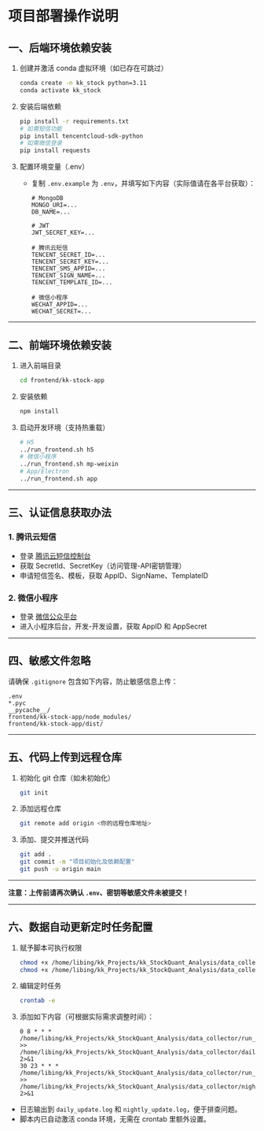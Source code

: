 # 项目部署操作说明

## 一、后端环境依赖安装

1. 创建并激活 conda 虚拟环境（如已存在可跳过）
   ```bash
   conda create -n kk_stock python=3.11
   conda activate kk_stock
   ```

2. 安装后端依赖
   ```bash
   pip install -r requirements.txt
   # 如需短信功能
   pip install tencentcloud-sdk-python
   # 如需微信登录
   pip install requests
   ```

3. 配置环境变量（.env）
   - 复制 `.env.example` 为 `.env`，并填写如下内容（实际值请在各平台获取）：
     ```
     # MongoDB
     MONGO_URI=...
     DB_NAME=...

     # JWT
     JWT_SECRET_KEY=...

     # 腾讯云短信
     TENCENT_SECRET_ID=...
     TENCENT_SECRET_KEY=...
     TENCENT_SMS_APPID=...
     TENCENT_SIGN_NAME=...
     TENCENT_TEMPLATE_ID=...

     # 微信小程序
     WECHAT_APPID=...
     WECHAT_SECRET=...
     ```

---

## 二、前端环境依赖安装

1. 进入前端目录
   ```bash
   cd frontend/kk-stock-app
   ```

2. 安装依赖
   ```bash
   npm install
   ```

3. 启动开发环境（支持热重载）
   ```bash
   # H5
   ../run_frontend.sh h5
   # 微信小程序
   ../run_frontend.sh mp-weixin
   # App/Electron
   ../run_frontend.sh app
   ```

---

## 三、认证信息获取办法

### 1. 腾讯云短信
- 登录 [腾讯云短信控制台](https://console.cloud.tencent.com/smsv2)
- 获取 SecretId、SecretKey（访问管理-API密钥管理）
- 申请短信签名、模板，获取 AppID、SignName、TemplateID

### 2. 微信小程序
- 登录 [微信公众平台](https://mp.weixin.qq.com/)
- 进入小程序后台，开发-开发设置，获取 AppID 和 AppSecret

---

## 四、敏感文件忽略

请确保 `.gitignore` 包含如下内容，防止敏感信息上传：

```
.env
*.pyc
__pycache__/
frontend/kk-stock-app/node_modules/
frontend/kk-stock-app/dist/
```

---

## 五、代码上传到远程仓库

1. 初始化 git 仓库（如未初始化）
   ```bash
   git init
   ```

2. 添加远程仓库
   ```bash
   git remote add origin <你的远程仓库地址>
   ```

3. 添加、提交并推送代码
   ```bash
   git add .
   git commit -m "项目初始化及依赖配置"
   git push -u origin main
   ```

---

**注意：上传前请再次确认 `.env`、密钥等敏感文件未被提交！** 

---

## 六、数据自动更新定时任务配置

1. 赋予脚本可执行权限
   ```bash
   chmod +x /home/libing/kk_Projects/kk_StockQuant_Analysis/data_collector/run_daily_update.sh
   chmod +x /home/libing/kk_Projects/kk_StockQuant_Analysis/data_collector/run_nightly_update.sh
   ```

2. 编辑定时任务
   ```bash
   crontab -e
   ```

3. 添加如下内容（可根据实际需求调整时间）：
   ```
   0 8 * * * /home/libing/kk_Projects/kk_StockQuant_Analysis/data_collector/run_daily_update.sh >> /home/libing/kk_Projects/kk_StockQuant_Analysis/data_collector/daily_update.log 2>&1
   30 23 * * * /home/libing/kk_Projects/kk_StockQuant_Analysis/data_collector/run_nightly_update.sh >> /home/libing/kk_Projects/kk_StockQuant_Analysis/data_collector/nightly_update.log 2>&1
   ```

- 日志输出到 `daily_update.log` 和 `nightly_update.log`，便于排查问题。
- 脚本内已自动激活 conda 环境，无需在 crontab 里额外设置。 